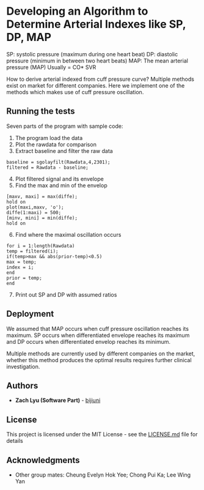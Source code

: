 # Developing an Algorithm to Determine Arterial Indexes like SP, DP, MAP

SP: systolic pressure (maximum during one heart beat)
DP: diastolic pressure (minimum in between two heart beats) 
MAP: The mean arterial pressure (MAP)
Usually = CO* SVR

How to derive arterial indexed from cuff pressure curve? Multiple methods exist on market for different companies.
Here we implement one of the methods which makes use of cuff pressure oscillation.


## Running the tests

Seven parts of the program with sample code:

1. The program load the data
2. Plot the rawdata for comparison
3. Extract baseline and filter the raw data

```
baseline = sgolayfilt(Rawdata,4,2301);
filtered = Rawdata - baseline;
```

4. Plot filtered signal and its envelope
5. Find the max and min of the envelop

```
[maxv, maxi] = max(diffe);
hold on
plot(maxi,maxv, 'o');
diffe(1:maxi) = 500;
[minv, mini] = min(diffe);
hold on
```

6. Find where the maximal oscillation occurs

```
for i = 1:length(Rawdata)
temp = filtered(i);
if(temp>max && abs(prior-temp)<0.5)
max = temp;
index = i;
end
prior = temp;
end
```

7. Print out SP and DP with assumed ratios


## Deployment

We assumed that MAP occurs when cuff
pressure oscillation reaches its maximum. SP occurs when differentiated envelope reaches its
maximum and DP occurs when differentiated envelop reaches its minimum.

Multiple methods are currently used by different companies on the market, whether this method produces the optimal results
requires further clinical investigation.



## Authors

* **Zach Lyu (Software Part)** - [bijiuni](https://github.com/bijiuni)


## License

This project is licensed under the MIT License - see the [LICENSE.md](LICENSE.md) file for details

## Acknowledgments

* Other group mates: Cheung Evelyn Hok Yee; Chong Pui Ka; Lee Wing Yan
